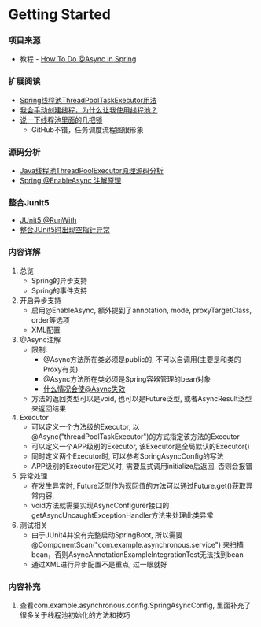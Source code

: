 # Getting Started

### 项目来源

* 教程 - [How To Do @Async in Spring](https://www.baeldung.com/spring-async)

### 扩展阅读

* [Spring线程池ThreadPoolTaskExecutor用法](https://juejin.cn/post/7033369137543905311)
* [我会手动创建线程，为什么让我使用线程池？](https://www.cnblogs.com/FraserYu/p/12749603.html)
* [说一下线程池里面的几把锁](https://zhuanlan.zhihu.com/p/432425262)
    * GitHub不错，任务调度流程图很形象

### 源码分析

* [Java线程池ThreadPoolExecutor原理源码分析](https://juejin.cn/post/7079605753094340644)
* [Spring @EnableAsync 注解原理](https://plentymore.github.io/2018/12/29/Spring-EnableAsync-%E6%B3%A8%E8%A7%A3%E5%8E%9F%E7%90%86/)

### 整合Junit5

* [JUnit5 @RunWith](https://www.baeldung.com/junit-5-runwith)
* [整合JUnit5时出现空指针异常](https://blog.csdn.net/weixin_45088605/article/details/124470799)

### 内容详解

1. 总览
    - Spring的异步支持
    - Spring的事件支持
2. 开启异步支持
    - 启用@EnableAsync, 额外提到了annotation, mode, proxyTargetClass, order等选项
    - XML配置
3. @Async注解
    - 限制:
        - @Async方法所在类必须是public的, 不可以自调用(主要是和类的Proxy有关)
        - @Async方法所在类必须是Spring容器管理的bean对象
        - [什么情况会使@Async失效](https://www.cnblogs.com/tsangyi/p/13303018.html)
    - 方法的返回类型可以是void, 也可以是Future泛型, 或者AsyncResult泛型来返回结果
4. Executor
    - 可以定义一个方法级的Executor, 以@Async("threadPoolTaskExecutor")的方式指定该方法的Executor
    - 可以定义一个APP级别的Executor, 该Executor是全局默认的Executor()
    - 同时定义两个Executor时, 可以参考SpringAsyncConfig的写法
    - APP级别的Executor在定义时, 需要显式调用initialize后返回, 否则会报错
5. 异常处理
    - 在发生异常时, Future泛型作为返回值的方法可以通过Future.get()获取异常内容,
    - void方法就需要实现AsyncConfigurer接口的getAsyncUncaughtExceptionHandler方法来处理此类异常
6. 测试相关
    - 由于JUnit4并没有完整启动SpringBoot, 所以需要@ComponentScan("com.example.asynchronous.service")
      来扫描bean，否则AsyncAnnotationExampleIntegrationTest无法找到bean
    - 通过XML进行异步配置不是重点, 过一眼就好

### 内容补充
1. 查看com.example.asynchronous.config.SpringAsyncConfig, 里面补充了很多关于线程池初始化的方法和技巧